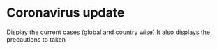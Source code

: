 # Coronavirus update

Display the current cases (global and country wise)
It also displays the precautions to taken

